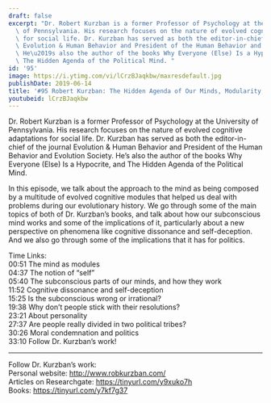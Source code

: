 ```yaml
---
draft: false
excerpt: "Dr. Robert Kurzban is a former Professor of Psychology at the University\
  \ of Pennsylvania. His research focuses on the nature of evolved cognitive adaptations\
  \ for social life. Dr. Kurzban has served as both the editor-in-chief of the journal\
  \ Evolution & Human Behavior and President of the Human Behavior and Evolution Society.\
  \ He\u2019s also the author of the books Why Everyone (Else) Is a Hypocrite, and\
  \ The Hidden Agenda of the Political Mind. "
id: '95'
image: https://i.ytimg.com/vi/lCrzBJaqkbw/maxresdefault.jpg
publishDate: 2019-06-14
title: '#95 Robert Kurzban: The Hidden Agenda of Our Minds, Modularity, and Politics'
youtubeid: lCrzBJaqkbw
---
```

Dr. Robert Kurzban is a former Professor of Psychology at the University of Pennsylvania. His research focuses on the nature of evolved cognitive adaptations for social life. Dr. Kurzban has served as both the editor-in-chief of the journal Evolution & Human Behavior and President of the Human Behavior and Evolution Society. He’s also the author of the books Why Everyone (Else) Is a Hypocrite, and The Hidden Agenda of the Political Mind. 

In this episode, we talk about the approach to the mind as being composed by a multitude of evolved cognitive modules that helped us deal with problems during our evolutionary history. We go through some of the main topics of both of Dr. Kurzban’s books, and talk about how our subconscious mind works and some of the implications of it, particularly about a new perspective on phenomena like cognitive dissonance and self-deception. And we also go through some of the implications that it has for politics.

Time Links:  
00:51  The mind as modules   
04:37  The notion of “self”            
05:40  The subconscious parts of our minds, and how they work    
11:52  Cognitive dissonance and self-deception  
15:25  Is the subconscious wrong or irrational?      
19:38  Why don’t people stick with their resolutions?           
23:21  About personality  
27:37  Are people really divided in two political tribes?  
30:26  Moral condemnation and politics  
33:10  Follow Dr. Kurzban’s work!

---

Follow Dr. Kurzban’s work:  
Personal website: http://www.robkurzban.com/  
Articles on Researchgate: https://tinyurl.com/y9xuko7h  
Books: https://tinyurl.com/y7kf7g37
